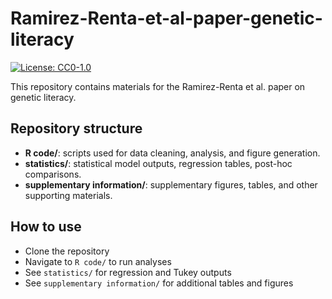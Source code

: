 # Ramirez-Renta-et-al-paper-genetic-literacy
[![License: CC0-1.0](https://img.shields.io/badge/License-CC0%201.0-lightgrey.svg)](https://creativecommons.org/publicdomain/zero/1.0/)

This repository contains materials for the Ramirez-Renta et al. paper on genetic literacy.

## Repository structure

- **R code/**: scripts used for data cleaning, analysis, and figure generation.
- **statistics/**: statistical model outputs, regression tables, post-hoc comparisons.
- **supplementary information/**: supplementary figures, tables, and other supporting materials.

## How to use
- Clone the repository
- Navigate to `R code/` to run analyses
- See `statistics/` for regression and Tukey outputs
- See `supplementary information/` for additional tables and figures

